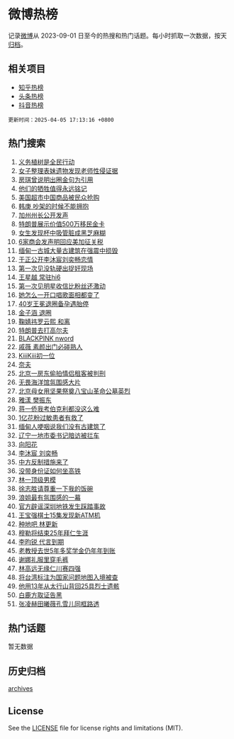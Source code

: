 # 微博热榜

记录[微博](https://www.weibo.com)从 2023-09-01 日至今的热搜和热门话题。每小时抓取一次数据，按天[归档](archives)。

## 相关项目

- [知乎热榜](https://github.com/hotarchive/zhihu)
- [头条热榜](https://github.com/hotarchive/toutiao)
- [抖音热榜](https://github.com/hotarchive/douyin)


`更新时间：2025-04-05 17:13:16 +0800`

## 热门搜索

1. [义务植树是全民行动](https://m.weibo.cn/search?containerid=100103type%3D1%26t%3D10%26q%3D%23%E4%B9%89%E5%8A%A1%E6%A4%8D%E6%A0%91%E6%98%AF%E5%85%A8%E6%B0%91%E8%A1%8C%E5%8A%A8%23&stream_entry_id=51&isnewpage=1&extparam=seat%3D1%26q%3D%2523%25E4%25B9%2589%25E5%258A%25A1%25E6%25A4%258D%25E6%25A0%2591%25E6%2598%25AF%25E5%2585%25A8%25E6%25B0%2591%25E8%25A1%258C%25E5%258A%25A8%2523%26filter_type%3Drealtimehot%26stream_entry_id%3D51%26c_type%3D51%26dgr%3D0%26cate%3D10103%26pos%3D0%26display_time%3D1743844394%26pre_seqid%3D174384439451103272111128)
1. [女子整理表妹遗物发现老师性侵证据](https://m.weibo.cn/search?containerid=100103type%3D1%26t%3D10%26q%3D%23%E5%A5%B3%E5%AD%90%E6%95%B4%E7%90%86%E8%A1%A8%E5%A6%B9%E9%81%97%E7%89%A9%E5%8F%91%E7%8E%B0%E8%80%81%E5%B8%88%E6%80%A7%E4%BE%B5%E8%AF%81%E6%8D%AE%23&stream_entry_id=31&isnewpage=1&extparam=seat%3D1%26filter_type%3Drealtimehot%26band_rank%3D1%26lcate%3D5001%26cate%3D5001%26q%3D%2523%25E5%25A5%25B3%25E5%25AD%2590%25E6%2595%25B4%25E7%2590%2586%25E8%25A1%25A8%25E5%25A6%25B9%25E9%2581%2597%25E7%2589%25A9%25E5%258F%2591%25E7%258E%25B0%25E8%2580%2581%25E5%25B8%2588%25E6%2580%25A7%25E4%25BE%25B5%25E8%25AF%2581%25E6%258D%25AE%2523%26dgr%3D0%26stream_entry_id%3D31%26c_type%3D31%26realpos%3D1%26flag%3D1%26pos%3D0%26display_time%3D1743844394%26pre_seqid%3D174384439451103272111128)
1. [房琪曾说明出圈金句为引用](https://m.weibo.cn/search?containerid=100103type%3D1%26t%3D10%26q%3D%23%E6%88%BF%E7%90%AA%E6%9B%BE%E8%AF%B4%E6%98%8E%E5%87%BA%E5%9C%88%E9%87%91%E5%8F%A5%E4%B8%BA%E5%BC%95%E7%94%A8%23&stream_entry_id=31&isnewpage=1&extparam=seat%3D1%26filter_type%3Drealtimehot%26band_rank%3D2%26lcate%3D5001%26cate%3D5001%26q%3D%2523%25E6%2588%25BF%25E7%2590%25AA%25E6%259B%25BE%25E8%25AF%25B4%25E6%2598%258E%25E5%2587%25BA%25E5%259C%2588%25E9%2587%2591%25E5%258F%25A5%25E4%25B8%25BA%25E5%25BC%2595%25E7%2594%25A8%2523%26dgr%3D0%26stream_entry_id%3D31%26c_type%3D31%26realpos%3D2%26flag%3D2%26pos%3D1%26display_time%3D1743844394%26pre_seqid%3D174384439451103272111128)
1. [他们的牺牲值得永远铭记](https://m.weibo.cn/search?containerid=100103type%3D1%26t%3D10%26q%3D%23%E4%BB%96%E4%BB%AC%E7%9A%84%E7%89%BA%E7%89%B2%E5%80%BC%E5%BE%97%E6%B0%B8%E8%BF%9C%E9%93%AD%E8%AE%B0%23&stream_entry_id=31&isnewpage=1&extparam=seat%3D1%26filter_type%3Drealtimehot%26band_rank%3D3%26lcate%3D5001%26cate%3D5001%26q%3D%2523%25E4%25BB%2596%25E4%25BB%25AC%25E7%259A%2584%25E7%2589%25BA%25E7%2589%25B2%25E5%2580%25BC%25E5%25BE%2597%25E6%25B0%25B8%25E8%25BF%259C%25E9%2593%25AD%25E8%25AE%25B0%2523%26dgr%3D0%26stream_entry_id%3D31%26c_type%3D31%26realpos%3D3%26flag%3D0%26pos%3D2%26display_time%3D1743844394%26pre_seqid%3D174384439451103272111128)
1. [美国超市中国商品被民众抢购](https://m.weibo.cn/search?containerid=100103type%3D1%26t%3D10%26q%3D%23%E7%BE%8E%E5%9B%BD%E8%B6%85%E5%B8%82%E4%B8%AD%E5%9B%BD%E5%95%86%E5%93%81%E8%A2%AB%E6%B0%91%E4%BC%97%E6%8A%A2%E8%B4%AD%23&stream_entry_id=31&isnewpage=1&extparam=seat%3D1%26filter_type%3Drealtimehot%26band_rank%3D4%26lcate%3D5001%26cate%3D5001%26q%3D%2523%25E7%25BE%258E%25E5%259B%25BD%25E8%25B6%2585%25E5%25B8%2582%25E4%25B8%25AD%25E5%259B%25BD%25E5%2595%2586%25E5%2593%2581%25E8%25A2%25AB%25E6%25B0%2591%25E4%25BC%2597%25E6%258A%25A2%25E8%25B4%25AD%2523%26dgr%3D0%26stream_entry_id%3D31%26c_type%3D31%26realpos%3D4%26flag%3D0%26pos%3D3%26display_time%3D1743844394%26pre_seqid%3D174384439451103272111128)
1. [韩庚 吵架的时候不能拥抱](https://m.weibo.cn/search?containerid=100103type%3D1%26t%3D10%26q%3D%E9%9F%A9%E5%BA%9A+%E5%90%B5%E6%9E%B6%E7%9A%84%E6%97%B6%E5%80%99%E4%B8%8D%E8%83%BD%E6%8B%A5%E6%8A%B1&stream_entry_id=31&isnewpage=1&extparam=seat%3D1%26filter_type%3Drealtimehot%26band_rank%3D5%26lcate%3D5001%26cate%3D5001%26q%3D%25E9%259F%25A9%25E5%25BA%259A%2520%25E5%2590%25B5%25E6%259E%25B6%25E7%259A%2584%25E6%2597%25B6%25E5%2580%2599%25E4%25B8%258D%25E8%2583%25BD%25E6%258B%25A5%25E6%258A%25B1%26dgr%3D0%26stream_entry_id%3D31%26c_type%3D31%26realpos%3D5%26flag%3D2%26pos%3D4%26display_time%3D1743844394%26pre_seqid%3D174384439451103272111128)
1. [加州州长公开发声](https://m.weibo.cn/search?containerid=100103type%3D1%26t%3D10%26q%3D%23%E5%8A%A0%E5%B7%9E%E5%B7%9E%E9%95%BF%E5%85%AC%E5%BC%80%E5%8F%91%E5%A3%B0%23&stream_entry_id=31&isnewpage=1&extparam=seat%3D1%26filter_type%3Drealtimehot%26band_rank%3D6%26lcate%3D5001%26cate%3D5001%26q%3D%2523%25E5%258A%25A0%25E5%25B7%259E%25E5%25B7%259E%25E9%2595%25BF%25E5%2585%25AC%25E5%25BC%2580%25E5%258F%2591%25E5%25A3%25B0%2523%26dgr%3D0%26stream_entry_id%3D31%26c_type%3D31%26realpos%3D6%26flag%3D1%26pos%3D5%26display_time%3D1743844394%26pre_seqid%3D174384439451103272111128)
1. [特朗普展示价值500万移民金卡](https://m.weibo.cn/search?containerid=100103type%3D1%26t%3D10%26q%3D%E7%89%B9%E6%9C%97%E6%99%AE%E5%B1%95%E7%A4%BA%E4%BB%B7%E5%80%BC500%E4%B8%87%E7%A7%BB%E6%B0%91%E9%87%91%E5%8D%A1&stream_entry_id=31&isnewpage=1&extparam=seat%3D1%26filter_type%3Drealtimehot%26band_rank%3D7%26lcate%3D5001%26cate%3D5001%26q%3D%25E7%2589%25B9%25E6%259C%2597%25E6%2599%25AE%25E5%25B1%2595%25E7%25A4%25BA%25E4%25BB%25B7%25E5%2580%25BC500%25E4%25B8%2587%25E7%25A7%25BB%25E6%25B0%2591%25E9%2587%2591%25E5%258D%25A1%26dgr%3D0%26stream_entry_id%3D31%26c_type%3D31%26realpos%3D7%26flag%3D0%26pos%3D6%26display_time%3D1743844394%26pre_seqid%3D174384439451103272111128)
1. [女生发现杯中吸管脏成黑芝麻糊](https://m.weibo.cn/search?containerid=100103type%3D1%26t%3D10%26q%3D%23%E5%A5%B3%E7%94%9F%E5%8F%91%E7%8E%B0%E6%9D%AF%E4%B8%AD%E5%90%B8%E7%AE%A1%E8%84%8F%E6%88%90%E9%BB%91%E8%8A%9D%E9%BA%BB%E7%B3%8A%23&stream_entry_id=31&isnewpage=1&extparam=seat%3D1%26filter_type%3Drealtimehot%26band_rank%3D8%26lcate%3D5001%26cate%3D5001%26q%3D%2523%25E5%25A5%25B3%25E7%2594%259F%25E5%258F%2591%25E7%258E%25B0%25E6%259D%25AF%25E4%25B8%25AD%25E5%2590%25B8%25E7%25AE%25A1%25E8%2584%258F%25E6%2588%2590%25E9%25BB%2591%25E8%258A%259D%25E9%25BA%25BB%25E7%25B3%258A%2523%26dgr%3D0%26stream_entry_id%3D31%26c_type%3D31%26realpos%3D8%26flag%3D0%26pos%3D7%26display_time%3D1743844394%26pre_seqid%3D174384439451103272111128)
1. [6家商会发声明回应美加征关税](https://m.weibo.cn/search?containerid=100103type%3D1%26t%3D10%26q%3D%236%E5%AE%B6%E5%95%86%E4%BC%9A%E5%8F%91%E5%A3%B0%E6%98%8E%E5%9B%9E%E5%BA%94%E7%BE%8E%E5%8A%A0%E5%BE%81%E5%85%B3%E7%A8%8E%23&stream_entry_id=31&isnewpage=1&extparam=seat%3D1%26filter_type%3Drealtimehot%26band_rank%3D9%26lcate%3D5001%26cate%3D5001%26q%3D%25236%25E5%25AE%25B6%25E5%2595%2586%25E4%25BC%259A%25E5%258F%2591%25E5%25A3%25B0%25E6%2598%258E%25E5%259B%259E%25E5%25BA%2594%25E7%25BE%258E%25E5%258A%25A0%25E5%25BE%2581%25E5%2585%25B3%25E7%25A8%258E%2523%26dgr%3D0%26stream_entry_id%3D31%26c_type%3D31%26realpos%3D9%26flag%3D0%26pos%3D8%26display_time%3D1743844394%26pre_seqid%3D174384439451103272111128)
1. [缅甸一古城大量古建筑在强震中损毁](https://m.weibo.cn/search?containerid=100103type%3D1%26t%3D10%26q%3D%23%E7%BC%85%E7%94%B8%E4%B8%80%E5%8F%A4%E5%9F%8E%E5%A4%A7%E9%87%8F%E5%8F%A4%E5%BB%BA%E7%AD%91%E5%9C%A8%E5%BC%BA%E9%9C%87%E4%B8%AD%E6%8D%9F%E6%AF%81%23&stream_entry_id=31&isnewpage=1&extparam=seat%3D1%26filter_type%3Drealtimehot%26band_rank%3D10%26lcate%3D5001%26cate%3D5001%26q%3D%2523%25E7%25BC%2585%25E7%2594%25B8%25E4%25B8%2580%25E5%258F%25A4%25E5%259F%258E%25E5%25A4%25A7%25E9%2587%258F%25E5%258F%25A4%25E5%25BB%25BA%25E7%25AD%2591%25E5%259C%25A8%25E5%25BC%25BA%25E9%259C%2587%25E4%25B8%25AD%25E6%258D%259F%25E6%25AF%2581%2523%26dgr%3D0%26stream_entry_id%3D31%26c_type%3D31%26realpos%3D10%26flag%3D1%26pos%3D9%26display_time%3D1743844394%26pre_seqid%3D174384439451103272111128)
1. [于正公开李沐宸刘奕畅恋情](https://m.weibo.cn/search?containerid=100103type%3D1%26t%3D10%26q%3D%23%E4%BA%8E%E6%AD%A3%E5%85%AC%E5%BC%80%E6%9D%8E%E6%B2%90%E5%AE%B8%E5%88%98%E5%A5%95%E7%95%85%E6%81%8B%E6%83%85%23&stream_entry_id=31&isnewpage=1&extparam=seat%3D1%26filter_type%3Drealtimehot%26band_rank%3D11%26lcate%3D5001%26cate%3D5001%26q%3D%2523%25E4%25BA%258E%25E6%25AD%25A3%25E5%2585%25AC%25E5%25BC%2580%25E6%259D%258E%25E6%25B2%2590%25E5%25AE%25B8%25E5%2588%2598%25E5%25A5%2595%25E7%2595%2585%25E6%2581%258B%25E6%2583%2585%2523%26dgr%3D0%26stream_entry_id%3D31%26c_type%3D31%26realpos%3D11%26flag%3D2%26pos%3D10%26display_time%3D1743844394%26pre_seqid%3D174384439451103272111128)
1. [第一次见没轨硬出捉奸现场](https://m.weibo.cn/search?containerid=100103type%3D1%26t%3D10%26q%3D%E7%AC%AC%E4%B8%80%E6%AC%A1%E8%A7%81%E6%B2%A1%E8%BD%A8%E7%A1%AC%E5%87%BA%E6%8D%89%E5%A5%B8%E7%8E%B0%E5%9C%BA&stream_entry_id=31&isnewpage=1&extparam=seat%3D1%26filter_type%3Drealtimehot%26band_rank%3D12%26lcate%3D5001%26cate%3D5001%26q%3D%25E7%25AC%25AC%25E4%25B8%2580%25E6%25AC%25A1%25E8%25A7%2581%25E6%25B2%25A1%25E8%25BD%25A8%25E7%25A1%25AC%25E5%2587%25BA%25E6%258D%2589%25E5%25A5%25B8%25E7%258E%25B0%25E5%259C%25BA%26dgr%3D0%26stream_entry_id%3D31%26c_type%3D31%26realpos%3D12%26flag%3D1%26pos%3D11%26display_time%3D1743844394%26pre_seqid%3D174384439451103272111128)
1. [王星越 常驻hi6](https://m.weibo.cn/search?containerid=100103type%3D1%26t%3D10%26q%3D%E7%8E%8B%E6%98%9F%E8%B6%8A+%E5%B8%B8%E9%A9%BBhi6&stream_entry_id=31&isnewpage=1&extparam=seat%3D1%26filter_type%3Drealtimehot%26band_rank%3D13%26lcate%3D5001%26cate%3D5001%26q%3D%25E7%258E%258B%25E6%2598%259F%25E8%25B6%258A%2520%25E5%25B8%25B8%25E9%25A9%25BBhi6%26dgr%3D0%26stream_entry_id%3D31%26c_type%3D31%26realpos%3D13%26flag%3D0%26pos%3D12%26display_time%3D1743844394%26pre_seqid%3D174384439451103272111128)
1. [第一次见明星收信比粉丝还激动](https://m.weibo.cn/search?containerid=100103type%3D1%26t%3D10%26q%3D%E7%AC%AC%E4%B8%80%E6%AC%A1%E8%A7%81%E6%98%8E%E6%98%9F%E6%94%B6%E4%BF%A1%E6%AF%94%E7%B2%89%E4%B8%9D%E8%BF%98%E6%BF%80%E5%8A%A8&stream_entry_id=31&isnewpage=1&extparam=seat%3D1%26filter_type%3Drealtimehot%26band_rank%3D14%26lcate%3D5001%26cate%3D5001%26q%3D%25E7%25AC%25AC%25E4%25B8%2580%25E6%25AC%25A1%25E8%25A7%2581%25E6%2598%258E%25E6%2598%259F%25E6%2594%25B6%25E4%25BF%25A1%25E6%25AF%2594%25E7%25B2%2589%25E4%25B8%259D%25E8%25BF%2598%25E6%25BF%2580%25E5%258A%25A8%26dgr%3D0%26stream_entry_id%3D31%26c_type%3D31%26realpos%3D14%26flag%3D1%26pos%3D13%26display_time%3D1743844394%26pre_seqid%3D174384439451103272111128)
1. [她怎么一开口唱歌面相都变了](https://m.weibo.cn/search?containerid=100103type%3D1%26t%3D10%26q%3D%E5%A5%B9%E6%80%8E%E4%B9%88%E4%B8%80%E5%BC%80%E5%8F%A3%E5%94%B1%E6%AD%8C%E9%9D%A2%E7%9B%B8%E9%83%BD%E5%8F%98%E4%BA%86&stream_entry_id=31&isnewpage=1&extparam=seat%3D1%26filter_type%3Drealtimehot%26band_rank%3D15%26lcate%3D5001%26cate%3D5001%26q%3D%25E5%25A5%25B9%25E6%2580%258E%25E4%25B9%2588%25E4%25B8%2580%25E5%25BC%2580%25E5%258F%25A3%25E5%2594%25B1%25E6%25AD%258C%25E9%259D%25A2%25E7%259B%25B8%25E9%2583%25BD%25E5%258F%2598%25E4%25BA%2586%26dgr%3D0%26stream_entry_id%3D31%26c_type%3D31%26realpos%3D15%26flag%3D1%26pos%3D14%26display_time%3D1743844394%26pre_seqid%3D174384439451103272111128)
1. [40岁王冕退圈备孕遇胎停](https://m.weibo.cn/search?containerid=100103type%3D1%26t%3D10%26q%3D%2340%E5%B2%81%E7%8E%8B%E5%86%95%E9%80%80%E5%9C%88%E5%A4%87%E5%AD%95%E9%81%87%E8%83%8E%E5%81%9C%23&stream_entry_id=31&isnewpage=1&extparam=seat%3D1%26filter_type%3Drealtimehot%26band_rank%3D16%26lcate%3D5001%26cate%3D5001%26q%3D%252340%25E5%25B2%2581%25E7%258E%258B%25E5%2586%2595%25E9%2580%2580%25E5%259C%2588%25E5%25A4%2587%25E5%25AD%2595%25E9%2581%2587%25E8%2583%258E%25E5%2581%259C%2523%26dgr%3D0%26stream_entry_id%3D31%26c_type%3D31%26realpos%3D16%26flag%3D2%26pos%3D15%26display_time%3D1743844394%26pre_seqid%3D174384439451103272111128)
1. [金子涵 退圈](https://m.weibo.cn/search?containerid=100103type%3D1%26t%3D10%26q%3D%E9%87%91%E5%AD%90%E6%B6%B5+%E9%80%80%E5%9C%88&stream_entry_id=31&isnewpage=1&extparam=seat%3D1%26filter_type%3Drealtimehot%26band_rank%3D17%26lcate%3D5001%26cate%3D5001%26q%3D%25E9%2587%2591%25E5%25AD%2590%25E6%25B6%25B5%2520%25E9%2580%2580%25E5%259C%2588%26dgr%3D0%26stream_entry_id%3D31%26c_type%3D31%26realpos%3D17%26flag%3D2%26pos%3D16%26display_time%3D1743844394%26pre_seqid%3D174384439451103272111128)
1. [鞠婧祎罗云熙 和离](https://m.weibo.cn/search?containerid=100103type%3D1%26t%3D10%26q%3D%E9%9E%A0%E5%A9%A7%E7%A5%8E%E7%BD%97%E4%BA%91%E7%86%99+%E5%92%8C%E7%A6%BB&stream_entry_id=31&isnewpage=1&extparam=seat%3D1%26filter_type%3Drealtimehot%26band_rank%3D18%26lcate%3D5001%26cate%3D5001%26q%3D%25E9%259E%25A0%25E5%25A9%25A7%25E7%25A5%258E%25E7%25BD%2597%25E4%25BA%2591%25E7%2586%2599%2520%25E5%2592%258C%25E7%25A6%25BB%26dgr%3D0%26stream_entry_id%3D31%26c_type%3D31%26realpos%3D18%26flag%3D0%26pos%3D17%26display_time%3D1743844394%26pre_seqid%3D174384439451103272111128)
1. [特朗普去打高尔夫](https://m.weibo.cn/search?containerid=100103type%3D1%26t%3D10%26q%3D%23%E7%89%B9%E6%9C%97%E6%99%AE%E5%8E%BB%E6%89%93%E9%AB%98%E5%B0%94%E5%A4%AB%23&stream_entry_id=31&isnewpage=1&extparam=seat%3D1%26filter_type%3Drealtimehot%26band_rank%3D19%26lcate%3D5001%26cate%3D5001%26q%3D%2523%25E7%2589%25B9%25E6%259C%2597%25E6%2599%25AE%25E5%258E%25BB%25E6%2589%2593%25E9%25AB%2598%25E5%25B0%2594%25E5%25A4%25AB%2523%26dgr%3D0%26stream_entry_id%3D31%26c_type%3D31%26realpos%3D19%26flag%3D1%26pos%3D18%26display_time%3D1743844394%26pre_seqid%3D174384439451103272111128)
1. [BLACKPINK nword](https://m.weibo.cn/search?containerid=100103type%3D1%26t%3D10%26q%3DBLACKPINK+nword&stream_entry_id=31&isnewpage=1&extparam=seat%3D1%26filter_type%3Drealtimehot%26band_rank%3D20%26lcate%3D5001%26cate%3D5001%26q%3DBLACKPINK%2520nword%26dgr%3D0%26stream_entry_id%3D31%26c_type%3D31%26realpos%3D20%26flag%3D0%26pos%3D19%26display_time%3D1743844394%26pre_seqid%3D174384439451103272111128)
1. [戚薇 素颜出门必碰熟人](https://m.weibo.cn/search?containerid=100103type%3D1%26t%3D10%26q%3D%E6%88%9A%E8%96%87+%E7%B4%A0%E9%A2%9C%E5%87%BA%E9%97%A8%E5%BF%85%E7%A2%B0%E7%86%9F%E4%BA%BA&stream_entry_id=31&isnewpage=1&extparam=seat%3D1%26filter_type%3Drealtimehot%26band_rank%3D21%26lcate%3D5001%26cate%3D5001%26q%3D%25E6%2588%259A%25E8%2596%2587%2520%25E7%25B4%25A0%25E9%25A2%259C%25E5%2587%25BA%25E9%2597%25A8%25E5%25BF%2585%25E7%25A2%25B0%25E7%2586%259F%25E4%25BA%25BA%26dgr%3D0%26stream_entry_id%3D31%26c_type%3D31%26realpos%3D21%26flag%3D1%26pos%3D20%26display_time%3D1743844394%26pre_seqid%3D174384439451103272111128)
1. [KiiiKiii初一位](https://m.weibo.cn/search?containerid=100103type%3D1%26t%3D10%26q%3D%23KiiiKiii%E5%88%9D%E4%B8%80%E4%BD%8D%23&stream_entry_id=31&isnewpage=1&extparam=seat%3D1%26filter_type%3Drealtimehot%26band_rank%3D22%26lcate%3D5001%26cate%3D5001%26q%3D%2523KiiiKiii%25E5%2588%259D%25E4%25B8%2580%25E4%25BD%258D%2523%26dgr%3D0%26stream_entry_id%3D31%26c_type%3D31%26realpos%3D22%26flag%3D1%26pos%3D21%26display_time%3D1743844394%26pre_seqid%3D174384439451103272111128)
1. [奈夫](https://m.weibo.cn/search?containerid=100103type%3D1%26t%3D10%26q%3D%E5%A5%88%E5%A4%AB&stream_entry_id=31&isnewpage=1&extparam=seat%3D1%26filter_type%3Drealtimehot%26band_rank%3D23%26lcate%3D5001%26cate%3D5001%26q%3D%25E5%25A5%2588%25E5%25A4%25AB%26dgr%3D0%26stream_entry_id%3D31%26c_type%3D31%26realpos%3D23%26flag%3D0%26pos%3D22%26display_time%3D1743844394%26pre_seqid%3D174384439451103272111128)
1. [北京一房东偷拍情侣租客被判刑](https://m.weibo.cn/search?containerid=100103type%3D1%26t%3D10%26q%3D%23%E5%8C%97%E4%BA%AC%E4%B8%80%E6%88%BF%E4%B8%9C%E5%81%B7%E6%8B%8D%E6%83%85%E4%BE%A3%E7%A7%9F%E5%AE%A2%E8%A2%AB%E5%88%A4%E5%88%91%23&stream_entry_id=31&isnewpage=1&extparam=seat%3D1%26filter_type%3Drealtimehot%26band_rank%3D24%26lcate%3D5001%26cate%3D5001%26q%3D%2523%25E5%258C%2597%25E4%25BA%25AC%25E4%25B8%2580%25E6%2588%25BF%25E4%25B8%259C%25E5%2581%25B7%25E6%258B%258D%25E6%2583%2585%25E4%25BE%25A3%25E7%25A7%259F%25E5%25AE%25A2%25E8%25A2%25AB%25E5%2588%25A4%25E5%2588%2591%2523%26dgr%3D0%26stream_entry_id%3D31%26c_type%3D31%26realpos%3D24%26flag%3D0%26pos%3D23%26display_time%3D1743844394%26pre_seqid%3D174384439451103272111128)
1. [无畏海洋馆氛围感大片](https://m.weibo.cn/search?containerid=100103type%3D1%26t%3D10%26q%3D%E6%97%A0%E7%95%8F%E6%B5%B7%E6%B4%8B%E9%A6%86%E6%B0%9B%E5%9B%B4%E6%84%9F%E5%A4%A7%E7%89%87&stream_entry_id=31&isnewpage=1&extparam=seat%3D1%26filter_type%3Drealtimehot%26band_rank%3D25%26lcate%3D5001%26cate%3D5001%26q%3D%25E6%2597%25A0%25E7%2595%258F%25E6%25B5%25B7%25E6%25B4%258B%25E9%25A6%2586%25E6%25B0%259B%25E5%259B%25B4%25E6%2584%259F%25E5%25A4%25A7%25E7%2589%2587%26dgr%3D0%26stream_entry_id%3D31%26c_type%3D31%26realpos%3D25%26flag%3D1%26pos%3D24%26display_time%3D1743844394%26pre_seqid%3D174384439451103272111128)
1. [北京母女用坚果祭奠八宝山革命公墓英烈](https://m.weibo.cn/search?containerid=100103type%3D1%26t%3D10%26q%3D%23%E5%8C%97%E4%BA%AC%E6%AF%8D%E5%A5%B3%E7%94%A8%E5%9D%9A%E6%9E%9C%E7%A5%AD%E5%A5%A0%E5%85%AB%E5%AE%9D%E5%B1%B1%E9%9D%A9%E5%91%BD%E5%85%AC%E5%A2%93%E8%8B%B1%E7%83%88%23&stream_entry_id=31&isnewpage=1&extparam=seat%3D1%26filter_type%3Drealtimehot%26band_rank%3D26%26lcate%3D5001%26cate%3D5001%26q%3D%2523%25E5%258C%2597%25E4%25BA%25AC%25E6%25AF%258D%25E5%25A5%25B3%25E7%2594%25A8%25E5%259D%259A%25E6%259E%259C%25E7%25A5%25AD%25E5%25A5%25A0%25E5%2585%25AB%25E5%25AE%259D%25E5%25B1%25B1%25E9%259D%25A9%25E5%2591%25BD%25E5%2585%25AC%25E5%25A2%2593%25E8%258B%25B1%25E7%2583%2588%2523%26dgr%3D0%26stream_entry_id%3D31%26c_type%3D31%26realpos%3D26%26flag%3D1%26pos%3D25%26display_time%3D1743844394%26pre_seqid%3D174384439451103272111128)
1. [雅漾 樊振东](https://m.weibo.cn/search?containerid=100103type%3D1%26t%3D10%26q%3D%E9%9B%85%E6%BC%BE+%E6%A8%8A%E6%8C%AF%E4%B8%9C&stream_entry_id=31&isnewpage=1&extparam=seat%3D1%26filter_type%3Drealtimehot%26band_rank%3D27%26lcate%3D5001%26cate%3D5001%26q%3D%25E9%259B%2585%25E6%25BC%25BE%2520%25E6%25A8%258A%25E6%258C%25AF%25E4%25B8%259C%26dgr%3D0%26stream_entry_id%3D31%26c_type%3D31%26realpos%3D27%26flag%3D0%26pos%3D26%26display_time%3D1743844394%26pre_seqid%3D174384439451103272111128)
1. [蒋一侨我考伯克利都没这么难](https://m.weibo.cn/search?containerid=100103type%3D1%26t%3D10%26q%3D%E8%92%8B%E4%B8%80%E4%BE%A8%E6%88%91%E8%80%83%E4%BC%AF%E5%85%8B%E5%88%A9%E9%83%BD%E6%B2%A1%E8%BF%99%E4%B9%88%E9%9A%BE&stream_entry_id=31&isnewpage=1&extparam=seat%3D1%26filter_type%3Drealtimehot%26band_rank%3D28%26lcate%3D5001%26cate%3D5001%26q%3D%25E8%2592%258B%25E4%25B8%2580%25E4%25BE%25A8%25E6%2588%2591%25E8%2580%2583%25E4%25BC%25AF%25E5%2585%258B%25E5%2588%25A9%25E9%2583%25BD%25E6%25B2%25A1%25E8%25BF%2599%25E4%25B9%2588%25E9%259A%25BE%26dgr%3D0%26stream_entry_id%3D31%26c_type%3D31%26realpos%3D28%26flag%3D1%26pos%3D27%26display_time%3D1743844394%26pre_seqid%3D174384439451103272111128)
1. [1亿花粉过敏患者有救了](https://m.weibo.cn/search?containerid=100103type%3D1%26t%3D10%26q%3D%231%E4%BA%BF%E8%8A%B1%E7%B2%89%E8%BF%87%E6%95%8F%E6%82%A3%E8%80%85%E6%9C%89%E6%95%91%E4%BA%86%23&stream_entry_id=31&isnewpage=1&extparam=seat%3D1%26filter_type%3Drealtimehot%26band_rank%3D29%26lcate%3D5001%26cate%3D5001%26q%3D%25231%25E4%25BA%25BF%25E8%258A%25B1%25E7%25B2%2589%25E8%25BF%2587%25E6%2595%258F%25E6%2582%25A3%25E8%2580%2585%25E6%259C%2589%25E6%2595%2591%25E4%25BA%2586%2523%26dgr%3D0%26stream_entry_id%3D31%26c_type%3D31%26realpos%3D29%26flag%3D1%26pos%3D28%26display_time%3D1743844394%26pre_seqid%3D174384439451103272111128)
1. [缅甸人哽咽说我们没有古建筑了](https://m.weibo.cn/search?containerid=100103type%3D1%26t%3D10%26q%3D%23%E7%BC%85%E7%94%B8%E4%BA%BA%E5%93%BD%E5%92%BD%E8%AF%B4%E6%88%91%E4%BB%AC%E6%B2%A1%E6%9C%89%E5%8F%A4%E5%BB%BA%E7%AD%91%E4%BA%86%23&stream_entry_id=31&isnewpage=1&extparam=seat%3D1%26filter_type%3Drealtimehot%26band_rank%3D30%26lcate%3D5001%26cate%3D5001%26q%3D%2523%25E7%25BC%2585%25E7%2594%25B8%25E4%25BA%25BA%25E5%2593%25BD%25E5%2592%25BD%25E8%25AF%25B4%25E6%2588%2591%25E4%25BB%25AC%25E6%25B2%25A1%25E6%259C%2589%25E5%258F%25A4%25E5%25BB%25BA%25E7%25AD%2591%25E4%25BA%2586%2523%26dgr%3D0%26stream_entry_id%3D31%26c_type%3D31%26realpos%3D30%26flag%3D0%26pos%3D29%26display_time%3D1743844394%26pre_seqid%3D174384439451103272111128)
1. [辽宁一地市委书记暗访被拦车](https://m.weibo.cn/search?containerid=100103type%3D1%26t%3D10%26q%3D%23%E8%BE%BD%E5%AE%81%E4%B8%80%E5%9C%B0%E5%B8%82%E5%A7%94%E4%B9%A6%E8%AE%B0%E6%9A%97%E8%AE%BF%E8%A2%AB%E6%8B%A6%E8%BD%A6%23&stream_entry_id=31&isnewpage=1&extparam=seat%3D1%26filter_type%3Drealtimehot%26band_rank%3D31%26lcate%3D5001%26cate%3D5001%26q%3D%2523%25E8%25BE%25BD%25E5%25AE%2581%25E4%25B8%2580%25E5%259C%25B0%25E5%25B8%2582%25E5%25A7%2594%25E4%25B9%25A6%25E8%25AE%25B0%25E6%259A%2597%25E8%25AE%25BF%25E8%25A2%25AB%25E6%258B%25A6%25E8%25BD%25A6%2523%26dgr%3D0%26stream_entry_id%3D31%26c_type%3D31%26realpos%3D31%26flag%3D1%26pos%3D30%26display_time%3D1743844394%26pre_seqid%3D174384439451103272111128)
1. [向阳花](https://m.weibo.cn/search?containerid=100103type%3D1%26t%3D10%26q%3D%E5%90%91%E9%98%B3%E8%8A%B1&stream_entry_id=31&isnewpage=1&extparam=seat%3D1%26filter_type%3Drealtimehot%26band_rank%3D32%26lcate%3D5001%26cate%3D5001%26q%3D%25E5%2590%2591%25E9%2598%25B3%25E8%258A%25B1%26dgr%3D0%26stream_entry_id%3D31%26c_type%3D31%26realpos%3D32%26flag%3D1%26pos%3D31%26display_time%3D1743844394%26pre_seqid%3D174384439451103272111128)
1. [李沐宸 刘奕畅](https://m.weibo.cn/search?containerid=100103type%3D1%26t%3D10%26q%3D%E6%9D%8E%E6%B2%90%E5%AE%B8+%E5%88%98%E5%A5%95%E7%95%85&stream_entry_id=31&isnewpage=1&extparam=seat%3D1%26filter_type%3Drealtimehot%26band_rank%3D33%26lcate%3D5001%26cate%3D5001%26q%3D%25E6%259D%258E%25E6%25B2%2590%25E5%25AE%25B8%2520%25E5%2588%2598%25E5%25A5%2595%25E7%2595%2585%26dgr%3D0%26stream_entry_id%3D31%26c_type%3D31%26realpos%3D33%26flag%3D0%26pos%3D32%26display_time%3D1743844394%26pre_seqid%3D174384439451103272111128)
1. [中方反制措施来了](https://m.weibo.cn/search?containerid=100103type%3D1%26t%3D10%26q%3D%23%E4%B8%AD%E6%96%B9%E5%8F%8D%E5%88%B6%E6%8E%AA%E6%96%BD%E6%9D%A5%E4%BA%86%23&stream_entry_id=31&isnewpage=1&extparam=seat%3D1%26filter_type%3Drealtimehot%26band_rank%3D34%26lcate%3D5001%26cate%3D5001%26q%3D%2523%25E4%25B8%25AD%25E6%2596%25B9%25E5%258F%258D%25E5%2588%25B6%25E6%258E%25AA%25E6%2596%25BD%25E6%259D%25A5%25E4%25BA%2586%2523%26dgr%3D0%26stream_entry_id%3D31%26c_type%3D31%26realpos%3D34%26flag%3D0%26pos%3D33%26display_time%3D1743844394%26pre_seqid%3D174384439451103272111128)
1. [没带身份证如何坐高铁](https://m.weibo.cn/search?containerid=100103type%3D1%26t%3D10%26q%3D%23%E6%B2%A1%E5%B8%A6%E8%BA%AB%E4%BB%BD%E8%AF%81%E5%A6%82%E4%BD%95%E5%9D%90%E9%AB%98%E9%93%81%23&stream_entry_id=31&isnewpage=1&extparam=seat%3D1%26filter_type%3Drealtimehot%26band_rank%3D35%26lcate%3D5001%26cate%3D5001%26q%3D%2523%25E6%25B2%25A1%25E5%25B8%25A6%25E8%25BA%25AB%25E4%25BB%25BD%25E8%25AF%2581%25E5%25A6%2582%25E4%25BD%2595%25E5%259D%2590%25E9%25AB%2598%25E9%2593%2581%2523%26dgr%3D0%26stream_entry_id%3D31%26c_type%3D31%26realpos%3D35%26flag%3D1%26pos%3D34%26display_time%3D1743844394%26pre_seqid%3D174384439451103272111128)
1. [林一顶级男模](https://m.weibo.cn/search?containerid=100103type%3D1%26t%3D10%26q%3D%23%E6%9E%97%E4%B8%80%E9%A1%B6%E7%BA%A7%E7%94%B7%E6%A8%A1%23&stream_entry_id=31&isnewpage=1&extparam=seat%3D1%26filter_type%3Drealtimehot%26band_rank%3D36%26lcate%3D5001%26cate%3D5001%26q%3D%2523%25E6%259E%2597%25E4%25B8%2580%25E9%25A1%25B6%25E7%25BA%25A7%25E7%2594%25B7%25E6%25A8%25A1%2523%26dgr%3D0%26stream_entry_id%3D31%26c_type%3D31%26realpos%3D36%26flag%3D0%26pos%3D35%26display_time%3D1743844394%26pre_seqid%3D174384439451103272111128)
1. [徐志胜请尊重一下我的饭碗](https://m.weibo.cn/search?containerid=100103type%3D1%26t%3D10%26q%3D%E5%BE%90%E5%BF%97%E8%83%9C%E8%AF%B7%E5%B0%8A%E9%87%8D%E4%B8%80%E4%B8%8B%E6%88%91%E7%9A%84%E9%A5%AD%E7%A2%97&stream_entry_id=31&isnewpage=1&extparam=seat%3D1%26filter_type%3Drealtimehot%26band_rank%3D37%26lcate%3D5001%26cate%3D5001%26q%3D%25E5%25BE%2590%25E5%25BF%2597%25E8%2583%259C%25E8%25AF%25B7%25E5%25B0%258A%25E9%2587%258D%25E4%25B8%2580%25E4%25B8%258B%25E6%2588%2591%25E7%259A%2584%25E9%25A5%25AD%25E7%25A2%2597%26dgr%3D0%26stream_entry_id%3D31%26c_type%3D31%26realpos%3D37%26flag%3D1%26pos%3D36%26display_time%3D1743844394%26pre_seqid%3D174384439451103272111128)
1. [浪姐最有氛围感的一幕](https://m.weibo.cn/search?containerid=100103type%3D1%26t%3D10%26q%3D%E6%B5%AA%E5%A7%90%E6%9C%80%E6%9C%89%E6%B0%9B%E5%9B%B4%E6%84%9F%E7%9A%84%E4%B8%80%E5%B9%95&stream_entry_id=31&isnewpage=1&extparam=seat%3D1%26filter_type%3Drealtimehot%26band_rank%3D38%26lcate%3D5001%26cate%3D5001%26q%3D%25E6%25B5%25AA%25E5%25A7%2590%25E6%259C%2580%25E6%259C%2589%25E6%25B0%259B%25E5%259B%25B4%25E6%2584%259F%25E7%259A%2584%25E4%25B8%2580%25E5%25B9%2595%26dgr%3D0%26stream_entry_id%3D31%26c_type%3D31%26realpos%3D38%26flag%3D1%26pos%3D37%26display_time%3D1743844394%26pre_seqid%3D174384439451103272111128)
1. [官方辟谣深圳地铁发生踩踏事故](https://m.weibo.cn/search?containerid=100103type%3D1%26t%3D10%26q%3D%23%E5%AE%98%E6%96%B9%E8%BE%9F%E8%B0%A3%E6%B7%B1%E5%9C%B3%E5%9C%B0%E9%93%81%E5%8F%91%E7%94%9F%E8%B8%A9%E8%B8%8F%E4%BA%8B%E6%95%85%23&stream_entry_id=31&isnewpage=1&extparam=seat%3D1%26filter_type%3Drealtimehot%26band_rank%3D39%26lcate%3D5001%26cate%3D5001%26q%3D%2523%25E5%25AE%2598%25E6%2596%25B9%25E8%25BE%259F%25E8%25B0%25A3%25E6%25B7%25B1%25E5%259C%25B3%25E5%259C%25B0%25E9%2593%2581%25E5%258F%2591%25E7%2594%259F%25E8%25B8%25A9%25E8%25B8%258F%25E4%25BA%258B%25E6%2595%2585%2523%26dgr%3D0%26stream_entry_id%3D31%26c_type%3D31%26realpos%3D39%26flag%3D32772%26pos%3D38%26display_time%3D1743844394%26pre_seqid%3D174384439451103272111128)
1. [王宝强棋士15集发现新ATM机](https://m.weibo.cn/search?containerid=100103type%3D1%26t%3D10%26q%3D%E7%8E%8B%E5%AE%9D%E5%BC%BA%E6%A3%8B%E5%A3%AB15%E9%9B%86%E5%8F%91%E7%8E%B0%E6%96%B0ATM%E6%9C%BA&stream_entry_id=31&isnewpage=1&extparam=seat%3D1%26filter_type%3Drealtimehot%26band_rank%3D40%26lcate%3D5001%26cate%3D5001%26q%3D%25E7%258E%258B%25E5%25AE%259D%25E5%25BC%25BA%25E6%25A3%258B%25E5%25A3%25AB15%25E9%259B%2586%25E5%258F%2591%25E7%258E%25B0%25E6%2596%25B0ATM%25E6%259C%25BA%26dgr%3D0%26stream_entry_id%3D31%26c_type%3D31%26realpos%3D40%26flag%3D1%26pos%3D39%26display_time%3D1743844394%26pre_seqid%3D174384439451103272111128)
1. [种地吧 林更新](https://m.weibo.cn/search?containerid=100103type%3D1%26t%3D10%26q%3D%E7%A7%8D%E5%9C%B0%E5%90%A7+%E6%9E%97%E6%9B%B4%E6%96%B0&stream_entry_id=31&isnewpage=1&extparam=seat%3D1%26filter_type%3Drealtimehot%26band_rank%3D41%26lcate%3D5001%26cate%3D5001%26q%3D%25E7%25A7%258D%25E5%259C%25B0%25E5%2590%25A7%2520%25E6%259E%2597%25E6%259B%25B4%25E6%2596%25B0%26dgr%3D0%26stream_entry_id%3D31%26c_type%3D31%26realpos%3D41%26flag%3D1%26pos%3D40%26display_time%3D1743844394%26pre_seqid%3D174384439451103272111128)
1. [穆勒将结束25年拜仁生涯](https://m.weibo.cn/search?containerid=100103type%3D1%26t%3D10%26q%3D%23%E7%A9%86%E5%8B%92%E5%B0%86%E7%BB%93%E6%9D%9F25%E5%B9%B4%E6%8B%9C%E4%BB%81%E7%94%9F%E6%B6%AF%23&stream_entry_id=31&isnewpage=1&extparam=seat%3D1%26filter_type%3Drealtimehot%26band_rank%3D42%26lcate%3D5001%26cate%3D5001%26q%3D%2523%25E7%25A9%2586%25E5%258B%2592%25E5%25B0%2586%25E7%25BB%2593%25E6%259D%259F25%25E5%25B9%25B4%25E6%258B%259C%25E4%25BB%2581%25E7%2594%259F%25E6%25B6%25AF%2523%26dgr%3D0%26stream_entry_id%3D31%26c_type%3D31%26realpos%3D42%26flag%3D1%26pos%3D41%26display_time%3D1743844394%26pre_seqid%3D174384439451103272111128)
1. [李昀锐 代言到期](https://m.weibo.cn/search?containerid=100103type%3D1%26t%3D10%26q%3D%E6%9D%8E%E6%98%80%E9%94%90+%E4%BB%A3%E8%A8%80%E5%88%B0%E6%9C%9F&stream_entry_id=31&isnewpage=1&extparam=seat%3D1%26filter_type%3Drealtimehot%26band_rank%3D43%26lcate%3D5001%26cate%3D5001%26q%3D%25E6%259D%258E%25E6%2598%2580%25E9%2594%2590%2520%25E4%25BB%25A3%25E8%25A8%2580%25E5%2588%25B0%25E6%259C%259F%26dgr%3D0%26stream_entry_id%3D31%26c_type%3D31%26realpos%3D43%26flag%3D0%26pos%3D42%26display_time%3D1743844394%26pre_seqid%3D174384439451103272111128)
1. [老教授去世5年多奖学金仍年年到账](https://m.weibo.cn/search?containerid=100103type%3D1%26t%3D10%26q%3D%23%E8%80%81%E6%95%99%E6%8E%88%E5%8E%BB%E4%B8%965%E5%B9%B4%E5%A4%9A%E5%A5%96%E5%AD%A6%E9%87%91%E4%BB%8D%E5%B9%B4%E5%B9%B4%E5%88%B0%E8%B4%A6%23&stream_entry_id=31&isnewpage=1&extparam=seat%3D1%26filter_type%3Drealtimehot%26band_rank%3D44%26lcate%3D5001%26cate%3D5001%26q%3D%2523%25E8%2580%2581%25E6%2595%2599%25E6%258E%2588%25E5%258E%25BB%25E4%25B8%25965%25E5%25B9%25B4%25E5%25A4%259A%25E5%25A5%2596%25E5%25AD%25A6%25E9%2587%2591%25E4%25BB%258D%25E5%25B9%25B4%25E5%25B9%25B4%25E5%2588%25B0%25E8%25B4%25A6%2523%26dgr%3D0%26stream_entry_id%3D31%26c_type%3D31%26realpos%3D44%26flag%3D0%26pos%3D43%26display_time%3D1743844394%26pre_seqid%3D174384439451103272111128)
1. [谢娜礼服里穿毛裤](https://m.weibo.cn/search?containerid=100103type%3D1%26t%3D10%26q%3D%23%E8%B0%A2%E5%A8%9C%E7%A4%BC%E6%9C%8D%E9%87%8C%E7%A9%BF%E6%AF%9B%E8%A3%A4%23&stream_entry_id=31&isnewpage=1&extparam=seat%3D1%26filter_type%3Drealtimehot%26band_rank%3D45%26lcate%3D5001%26cate%3D5001%26q%3D%2523%25E8%25B0%25A2%25E5%25A8%259C%25E7%25A4%25BC%25E6%259C%258D%25E9%2587%258C%25E7%25A9%25BF%25E6%25AF%259B%25E8%25A3%25A4%2523%26dgr%3D0%26stream_entry_id%3D31%26c_type%3D31%26realpos%3D45%26flag%3D1%26pos%3D44%26display_time%3D1743844394%26pre_seqid%3D174384439451103272111128)
1. [林高远无缘仁川赛四强](https://m.weibo.cn/search?containerid=100103type%3D1%26t%3D10%26q%3D%23%E6%9E%97%E9%AB%98%E8%BF%9C%E6%97%A0%E7%BC%98%E4%BB%81%E5%B7%9D%E8%B5%9B%E5%9B%9B%E5%BC%BA%23&stream_entry_id=31&isnewpage=1&extparam=seat%3D1%26filter_type%3Drealtimehot%26band_rank%3D46%26lcate%3D5001%26cate%3D5001%26q%3D%2523%25E6%259E%2597%25E9%25AB%2598%25E8%25BF%259C%25E6%2597%25A0%25E7%25BC%2598%25E4%25BB%2581%25E5%25B7%259D%25E8%25B5%259B%25E5%259B%259B%25E5%25BC%25BA%2523%26dgr%3D0%26stream_entry_id%3D31%26c_type%3D31%26realpos%3D46%26flag%3D0%26pos%3D45%26display_time%3D1743844394%26pre_seqid%3D174384439451103272111128)
1. [将台湾标注为国家问题地图入境被查](https://m.weibo.cn/search?containerid=100103type%3D1%26t%3D10%26q%3D%23%E5%B0%86%E5%8F%B0%E6%B9%BE%E6%A0%87%E6%B3%A8%E4%B8%BA%E5%9B%BD%E5%AE%B6%E9%97%AE%E9%A2%98%E5%9C%B0%E5%9B%BE%E5%85%A5%E5%A2%83%E8%A2%AB%E6%9F%A5%23&stream_entry_id=31&isnewpage=1&extparam=seat%3D1%26filter_type%3Drealtimehot%26band_rank%3D47%26lcate%3D5001%26cate%3D5001%26q%3D%2523%25E5%25B0%2586%25E5%258F%25B0%25E6%25B9%25BE%25E6%25A0%2587%25E6%25B3%25A8%25E4%25B8%25BA%25E5%259B%25BD%25E5%25AE%25B6%25E9%2597%25AE%25E9%25A2%2598%25E5%259C%25B0%25E5%259B%25BE%25E5%2585%25A5%25E5%25A2%2583%25E8%25A2%25AB%25E6%259F%25A5%2523%26dgr%3D0%26stream_entry_id%3D31%26c_type%3D31%26realpos%3D47%26flag%3D0%26pos%3D46%26display_time%3D1743844394%26pre_seqid%3D174384439451103272111128)
1. [他用13年从太行山背回25具烈士遗骸](https://m.weibo.cn/search?containerid=100103type%3D1%26t%3D10%26q%3D%23%E4%BB%96%E7%94%A813%E5%B9%B4%E4%BB%8E%E5%A4%AA%E8%A1%8C%E5%B1%B1%E8%83%8C%E5%9B%9E25%E5%85%B7%E7%83%88%E5%A3%AB%E9%81%97%E9%AA%B8%23&stream_entry_id=31&isnewpage=1&extparam=seat%3D1%26filter_type%3Drealtimehot%26band_rank%3D48%26lcate%3D5001%26cate%3D5001%26q%3D%2523%25E4%25BB%2596%25E7%2594%25A813%25E5%25B9%25B4%25E4%25BB%258E%25E5%25A4%25AA%25E8%25A1%258C%25E5%25B1%25B1%25E8%2583%258C%25E5%259B%259E25%25E5%2585%25B7%25E7%2583%2588%25E5%25A3%25AB%25E9%2581%2597%25E9%25AA%25B8%2523%26dgr%3D0%26stream_entry_id%3D31%26c_type%3D31%26realpos%3D48%26flag%3D0%26pos%3D47%26display_time%3D1743844394%26pre_seqid%3D174384439451103272111128)
1. [白鹿方取证告黑](https://m.weibo.cn/search?containerid=100103type%3D1%26t%3D10%26q%3D%23%E7%99%BD%E9%B9%BF%E6%96%B9%E5%8F%96%E8%AF%81%E5%91%8A%E9%BB%91%23&stream_entry_id=31&isnewpage=1&extparam=seat%3D1%26filter_type%3Drealtimehot%26band_rank%3D49%26lcate%3D5001%26cate%3D5001%26q%3D%2523%25E7%2599%25BD%25E9%25B9%25BF%25E6%2596%25B9%25E5%258F%2596%25E8%25AF%2581%25E5%2591%258A%25E9%25BB%2591%2523%26dgr%3D0%26stream_entry_id%3D31%26c_type%3D31%26realpos%3D49%26flag%3D1%26pos%3D48%26display_time%3D1743844394%26pre_seqid%3D174384439451103272111128)
1. [张凌赫田曦薇孔雪儿同框路透](https://m.weibo.cn/search?containerid=100103type%3D1%26t%3D10%26q%3D%23%E5%BC%A0%E5%87%8C%E8%B5%AB%E7%94%B0%E6%9B%A6%E8%96%87%E5%AD%94%E9%9B%AA%E5%84%BF%E5%90%8C%E6%A1%86%E8%B7%AF%E9%80%8F%23&stream_entry_id=31&isnewpage=1&extparam=seat%3D1%26filter_type%3Drealtimehot%26band_rank%3D50%26lcate%3D5001%26cate%3D5001%26q%3D%2523%25E5%25BC%25A0%25E5%2587%258C%25E8%25B5%25AB%25E7%2594%25B0%25E6%259B%25A6%25E8%2596%2587%25E5%25AD%2594%25E9%259B%25AA%25E5%2584%25BF%25E5%2590%258C%25E6%25A1%2586%25E8%25B7%25AF%25E9%2580%258F%2523%26dgr%3D0%26stream_entry_id%3D31%26c_type%3D31%26realpos%3D50%26flag%3D0%26pos%3D49%26display_time%3D1743844394%26pre_seqid%3D174384439451103272111128)

## 热门话题

暂无数据

## 历史归档

[archives](archives)

## License

See the [LICENSE](LICENSE) file for license rights and limitations (MIT).
